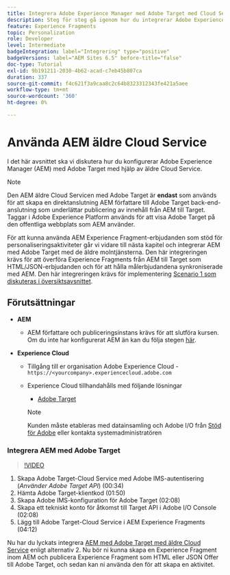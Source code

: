 ```yaml
---
title: Integrera Adobe Experience Manager med Adobe Target med Cloud Service
description: Steg för steg gå igenom hur du integrerar Adobe Experience Manager (AEM) med Adobe Target med AEM Cloud Service
feature: Experience Fragments
topic: Personalization
role: Developer
level: Intermediate
badgeIntegration: label="Integrering" type="positive"
badgeVersions: label="AEM Sites 6.5" before-title="false"
doc-type: Tutorial
exl-id: 9b191211-2030-4b62-acad-c7eb45b807ca
duration: 337
source-git-commit: f4c621f3a9caa8c2c64b8323312343fe421a5aee
workflow-type: tm+mt
source-wordcount: '360'
ht-degree: 0%

---
```


# Använda AEM äldre Cloud Service

I det här avsnittet ska vi diskutera hur du konfigurerar Adobe Experience Manager (AEM) med Adobe Target med hjälp av äldre Cloud Service.

>[!NOTE]
>
> Den AEM äldre Cloud Servicen med Adobe Target är **endast** som används för att skapa en direktanslutning AEM författare till Adobe Target back-end-anslutning som underlättar publicering av innehåll från AEM till Target. Taggar i Adobe Experience Platform används för att visa Adobe Target på den offentliga webbplats som AEM använder.

För att kunna använda AEM Experience Fragment-erbjudanden som stöd för personaliseringsaktiviteter går vi vidare till nästa kapitel och integrerar AEM med Adobe Target med de äldre molntjänsterna. Den här integreringen krävs för att överföra Experience Fragments från AEM till Target som HTML/JSON-erbjudanden och för att hålla målerbjudandena synkroniserade med AEM. Den här integreringen krävs för implementering [Scenario 1 som diskuteras i översiktsavsnittet](./overview.md#personalization-using-aem-experience-fragment).

## Förutsättningar

* **AEM**

   * AEM författare och publiceringsinstans krävs för att slutföra kursen. Om du inte har konfigurerat AEM än kan du följa stegen [här](./implementation.md#set-up-aem).

* **Experience Cloud**
   * Tillgång till er organisation Adobe Experience Cloud - `https://<yourcompany>.experiencecloud.adobe.com`
   * Experience Cloud tillhandahålls med följande lösningar
      * [Adobe Target](https://experiencecloud.adobe.com)

     >[!NOTE]
     >
     > Kunden måste etableras med datainsamling och Adobe I/O från [Stöd för Adobe](https://helpx.adobe.com/se/contact/enterprise-support.ec.html) eller kontakta systemadministratören

### Integrera AEM med Adobe Target

>[!VIDEO](https://video.tv.adobe.com/v/28428?quality=12&learn=on)

1. Skapa Adobe Target-Cloud Service med Adobe IMS-autentisering (*Använder Adobe Target API*) (00:34)
2. Hämta Adobe Target-klientkod (01:50)
3. Skapa Adobe IMS-konfiguration för Adobe Target (02:08)
4. Skapa ett tekniskt konto för åtkomst till Target API i Adobe I/O Console (02:08)
5. Lägg till Adobe Target-Cloud Service i AEM Experience Fragments (04:12)

Nu har du lyckats integrera [AEM med Adobe Target med äldre Cloud Service](./using-aem-cloud-services.md#integrating-aem-target-options) enligt alternativ 2. Nu bör ni kunna skapa en Experience Fragment inom AEM och publicera Experience Fragment som HTML eller JSON Offer till Adobe Target, och sedan kan ni använda den för att skapa en aktivitet.

